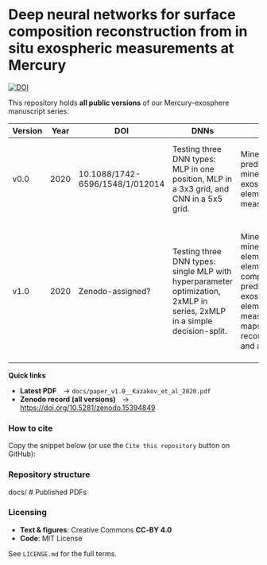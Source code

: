 # Deep neural networks for surface composition reconstruction from in situ exospheric measurements at Mercury
[![DOI](https://zenodo.org/badge/DOI/10.5281/zenodo.15394849.svg)](https://doi.org/10.5281/zenodo.15394849)

This repository holds **all public versions** of our Mercury-exosphere manuscript
series.

| Version | Year | DOI | DNNs | Tasks | Datasets | Notes |
|---------|------|-----|------|-------|----------|-------|
| v0.0 | 2020 | 10.1088/1742-6596/1548/1/012014 | Testing three DNN types: MLP in one position, MLP in a 3x3 grid, and CNN in a 5x5 grid. | Mineralogy prediction (7 minerals) from exospheric elemental measurements. | Simulated dataset - very simplistic split and release processes (only MIV). | JPCS poster (supplement). Basic version |
| v1.0 | 2020 | Zenodo-assigned? | Testing three DNN types: single MLP with hyperparameter optimization, 2xMLP in series, 2xMLP in a simple decision-split. | Mineralogy (9 minerals) and elemental (11 elements) composition prediction  from exospheric elemental measurements; maps reconstruction and analysis. | Simulated dataset - simplistic split and release processes (4 main processes - MIV, SP, PSD, TD), no complex exospheric dynamics. | Complete study with simplified environment models, multiple processes, multiple networks, and multiple tasks introduction. |


**Quick links**

* **Latest PDF** → `docs/paper_v1.0__Kazakov_et_al_2020.pdf`   
* **Zenodo record (all versions)** → https://doi.org/10.5281/zenodo.15394849

### How to cite

Copy the snippet below (or use the `Cite this repository` button on GitHub):

### Repository structure

docs/ # Published PDFs

### Licensing

* **Text & figures**: Creative Commons **CC‑BY 4.0**  
* **Code**: MIT License

See `LICENSE.md` for the full terms.

